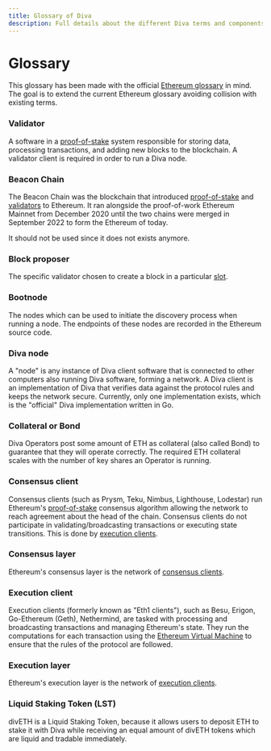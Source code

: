 ```yaml
---
title: Glossary of Diva
description: Full details about the different Diva terms and components
---
```


# Glossary

This glossary has been made with the official [Ethereum glossary](https://ethereum.org/en/glossary) in mind. The goal is to extend the current Ethereum glossary avoiding collision with existing terms.

### Validator

A software in a [proof-of-stake](https://ethereum.org/en/glossary/#pos) system responsible for storing data, processing transactions, and adding new blocks to the blockchain. A validator client is required in order to run a Diva node.

### Beacon Chain

The Beacon Chain was the blockchain that introduced [proof-of-stake](https://github.com/ethereum/ethereum-org-website/blob/dev/src/content/glossary/index.md#pos) and [validators](https://github.com/ethereum/ethereum-org-website/blob/dev/src/content/glossary/index.md#validator) to Ethereum. It ran alongside the proof-of-work Ethereum Mainnet from December 2020 until the two chains were merged in September 2022 to form the Ethereum of today.

It should not be used since it does not exists anymore.

### Block proposer

The specific validator chosen to create a block in a particular [slot](https://ethereum.org/en/glossary/#slot).

### Bootnode

The nodes which can be used to initiate the discovery process when running a node. The endpoints of these nodes are recorded in the Ethereum source code.

### Diva node

A "node" is any instance of Diva client software that is connected to other computers also running Diva software, forming a network. A Diva client is an implementation of Diva that verifies data against the protocol rules and keeps the network secure. Currently, only one implementation exists, which is the "official" Diva implementation written in Go.

### Collateral or Bond

Diva Operators post some amount of ETH as collateral (also called Bond) to guarantee that they will operate correctly. The required ETH collateral scales with the number of key shares an Operator is running.


### Consensus client

Consensus clients (such as Prysm, Teku, Nimbus, Lighthouse, Lodestar) run Ethereum's [proof-of-stake](https://ethereum.org/en/glossary/#pos) consensus algorithm allowing the network to reach agreement about the head of the chain. Consensus clients do not participate in validating/broadcasting transactions or executing state transitions. This is done by [execution clients](https://ethereum.org/en/glossary/#execution-client).

### Consensus layer

Ethereum's consensus layer is the network of [consensus clients](https://ethereum.org/en/glossary/#consensus-client).

### Execution client

Execution clients (formerly known as "Eth1 clients"), such as Besu, Erigon, Go-Ethereum (Geth), Nethermind, are tasked with processing and broadcasting transactions and managing Ethereum's state. They run the computations for each transaction using the [Ethereum Virtual Machine](https://ethereum.org/en/glossary/#evm) to ensure that the rules of the protocol are followed.

### Execution layer

Ethereum's execution layer is the network of [execution clients](https://ethereum.org/en/glossary/#execution-client).

### Liquid Staking Token (LST)

divETH is a Liquid Staking Token, because it allows users to deposit ETH to stake it with Diva while receiving an equal amount of divETH tokens which are liquid and tradable immediately. 